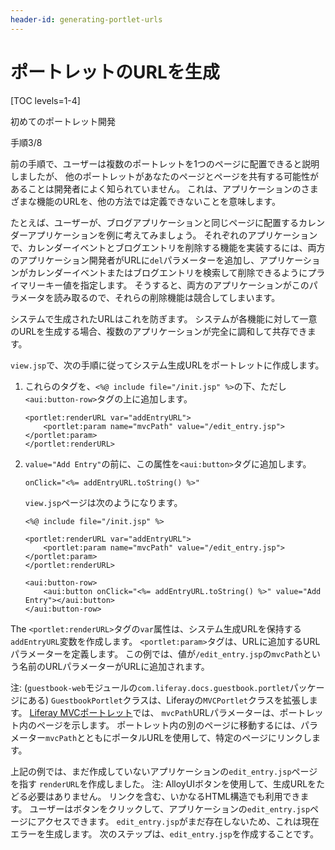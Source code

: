 ```yaml
---
header-id: generating-portlet-urls
---
```


# ポートレットのURLを生成

[TOC levels=1-4]

<div class="learn-path-step row">
    <p id="stepTitle">初めてのポートレット開発</p><p>手順3/8</p>
</div>

前の手順で、ユーザーは複数のポートレットを1つのページに配置できると説明しましたが、 他のポートレットがあなたのページとページを共有する可能性があることは開発者によく知られていません。 これは、アプリケーションのさまざまな機能のURLを、他の方法では定義できないことを意味します。

たとえば、ユーザーが、ブログアプリケーションと同じページに配置するカレンダーアプリケーションを例に考えてみましょう。 それぞれのアプリケーションで、カレンダーイベントとブログエントリを削除する機能を実装するには、両方のアプリケーション開発者がURLに`del`パラメーターを追加し、アプリケーションがカレンダーイベントまたはブログエントリを検索して削除できるようにプライマリーキー値を指定します。 そうすると、両方のアプリケーションがこのパラメータを読み取るので、それらの削除機能は競合してしまいます。

システムで生成されたURLはこれを防ぎます。 システムが各機能に対して一意のURLを生成する場合、複数のアプリケーションが完全に調和して共存できます。

`view.jsp`で、次の手順に従ってシステム生成URLをポートレットに作成します。

1.  これらのタグを、`<%@ include file="/init.jsp" %>`の下、ただし`<aui:button-row>`タグの上に追加します。
   
        <portlet:renderURL var="addEntryURL">
            <portlet:param name="mvcPath" value="/edit_entry.jsp"></portlet:param>
        </portlet:renderURL>

2.  `value="Add Entry"`の前に、この属性を`<aui:button>`タグに追加します。
   
        onClick="<%= addEntryURL.toString() %>"

    `view.jsp`ページは次のようになります。
   
        <%@ include file="/init.jsp" %>
       
        <portlet:renderURL var="addEntryURL">
            <portlet:param name="mvcPath" value="/edit_entry.jsp"></portlet:param>
        </portlet:renderURL>
       
        <aui:button-row>
            <aui:button onClick="<%= addEntryURL.toString() %>" value="Add Entry"></aui:button>
        </aui:button-row>

The `<portlet:renderURL>`タグの`var`属性は、システム生成URLを保持する`addEntryURL`変数を作成します。 `<portlet:param>`タグは、URLに追加するURLパラメーターを定義します。 この例では、値が`/edit_entry.jsp`の`mvcPath`という名前のURLパラメーターがURLに追加されます。

注: (`guestbook-web`モジュールの`com.liferay.docs.guestbook.portlet`パッケージにある) `GuestbookPortlet`クラスは、Liferayの`MVCPortlet`クラスを拡張します。 [Liferay MVCポートレット](/docs/7-1/tutorials/-/knowledge_base/t/liferay-mvc-portlet)では、 `mvcPath`URLパラメーターは、ポートレット内のページを示します。 ポートレット内の別のページに移動するには、パラメーター`mvcPath`とともにポータルURLを使用して、特定のページにリンクします。

上記の例では、まだ作成していないアプリケーションの`edit_entry.jsp`ページを指す `renderURL`を作成しました。 注: AlloyUIボタンを使用して、生成URLをたどる必要はありません。 リンクを含む、いかなるHTML構造でも利用できます。 ユーザーはボタンをクリックして、アプリケーションの`edit_entry.jsp`ページにアクセスできます。 `edit_entry.jsp`がまだ存在しないため、これは現在エラーを生成します。 次のステップは、`edit_entry.jsp`を作成することです。
